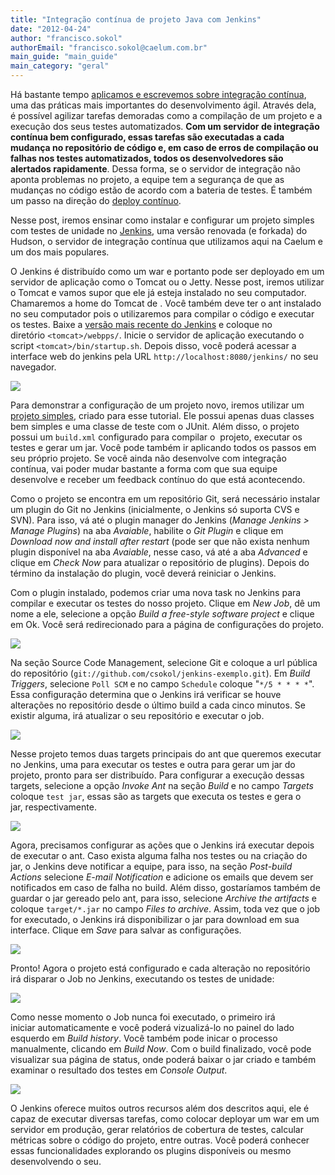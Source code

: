 ```yaml
---
title: "Integração contínua de projeto Java com Jenkins"
date: "2012-04-24"
author: "francisco.sokol"
authorEmail: "francisco.sokol@caelum.com.br"
main_guide: "main_guide"
main_category: "geral"
---
```


Há bastante tempo [aplicamos e escrevemos sobre integração contínua](https://blog.caelum.com.br/integracao-continua/), uma das práticas mais importantes do desenvolvimento ágil. Através dela, é possível agilizar tarefas demoradas como a compilação de um projeto e a execução dos seus testes automatizados. **Com um servidor de integração contínua bem configurado, essas tarefas são executadas a cada mudança no repositório de código e, em caso de erros de compilação ou falhas nos testes automatizados, todos os desenvolvedores são alertados rapidamente**. Dessa forma, se o servidor de integração não aponta problemas no projeto, a equipe tem a segurança de que as mudanças no código estão de acordo com a bateria de testes. É também um passo na direção do [deploy contínuo](https://blog.caelum.com.br/o-processo-de-deploy-continuo/).

Nesse post, iremos ensinar como instalar e configurar um projeto simples com testes de unidade no [Jenkins](http://jenkins-ci.org/), uma versão renovada (e forkada) do Hudson, o servidor de integração contínua que utilizamos aqui na Caelum e um dos mais populares.

O Jenkins é distribuído como um war e portanto pode ser deployado em um servidor de aplicação como o Tomcat ou o Jetty. Nesse post, iremos utilizar o Tomcat e vamos supor que ele já esteja instalado no seu computador. Chamaremos a home do Tomcat de <tomcat>. Você também deve ter o ant instalado no seu computador pois o utilizaremos para compilar o código e executar os testes. Baixe a [versão mais recente do Jenkins](http://mirrors.jenkins-ci.org/war/latest/) e coloque no diretório `<tomcat>/webpps/`. Inicie o servidor de aplicação executando o script `<tomcat>/bin/startup.sh`. Depois disso, você poderá acessar a interface web do jenkins pela URL `http://localhost:8080/jenkins/` no seu navegador.

[![](https://blog.caelum.com.br/wp-content/uploads/2012/04/screen.png)](https://blog.caelum.com.br/wp-content/uploads/2012/04/screen.png)

Para demonstrar a configuração de um projeto novo, iremos utilizar um [projeto simples](https://github.com/csokol/jenkins-exemplo), criado para esse tutorial. Ele possui apenas duas classes bem simples e uma classe de teste com o JUnit. Além disso, o projeto possui um `build.xml` configurado para compilar o  projeto, executar os testes e gerar um jar. Você pode também ir aplicando todos os passos em seu próprio projeto. Se você ainda não desenvolve com integração contínua, vai poder mudar bastante a forma com que sua equipe desenvolve e receber um feedback contínuo do que está acontecendo.

Como o projeto se encontra em um repositório Git, será necessário instalar um plugin do Git no Jenkins (inicialmente, o Jenkins só suporta CVS e SVN). Para isso, vá até o plugin manager do Jenkins (_Manage Jenkins > Manage Plugins_) na aba _Avaiable_, habilite o _Git Plugin_ e clique em _Download now and install after restart_ (pode ser que não exista nenhum plugin disponível na aba _Avaiable_, nesse caso, vá até a aba _Advanced_ e clique em _Check Now_ para atualizar o repositório de plugins). Depois do término da instalação do plugin, você deverá reiniciar o Jenkins.

Com o plugin instalado, podemos criar uma nova task no Jenkins para compilar e executar os testes do nosso projeto. Clique em _New Job_, dê um nome a ele, selecione a opção _Build a free-style software project_ e clique em Ok. Você será redirecionado para a página de configurações do projeto.

[![](https://blog.caelum.com.br/wp-content/uploads/2012/04/config.png)](https://blog.caelum.com.br/wp-content/uploads/2012/04/config.png)

Na seção Source Code Management, selecione Git e coloque a url pública do repositório (`git://github.com/csokol/jenkins-exemplo.git`). Em _Build Triggers_, selecione `Poll SCM` e no campo `Schedule` coloque "`*/5 * * * *`". Essa configuração determina que o Jenkins irá verificar se houve alterações no repositório desde o último build a cada cinco minutos. Se existir alguma, irá atualizar o seu repositório e executar o job.

[![](https://blog.caelum.com.br/wp-content/uploads/2012/04/1-cut1.png)](https://blog.caelum.com.br/wp-content/uploads/2012/04/1-cut1.png)

Nesse projeto temos duas targets principais do ant que queremos executar no Jenkins, uma para executar os testes e outra para gerar um jar do projeto, pronto para ser distribuído. Para configurar a execução dessas targets, selecione a opção _Invoke Ant_ na seção _Build_ e no campo _Targets_ coloque `test jar`, essas são as targets que executa os testes e gera o jar, respectivamente.

[![](https://blog.caelum.com.br/wp-content/uploads/2012/04/2-cut2.png)](https://blog.caelum.com.br/wp-content/uploads/2012/04/2-cut2.png)

Agora, precisamos configurar as ações que o Jenkins irá executar depois de executar o ant. Caso exista alguma falha nos testes ou na criação do jar, o Jenkins deve notificar a equipe, para isso, na seção _Post-build Actions_ selecione _E-mail Notification_ e adicione os emails que devem ser notificados em caso de falha no build. Além disso, gostaríamos também de guardar o jar gereado pelo ant, para isso, selecione _Archive the artifacts_ e coloque `target/*.jar` no campo _Files to archive_. Assim, toda vez que o job for executado, o Jenkins irá disponibilizar o jar para download em sua interface. Clique em _Save_ para salvar as configurações.

[![](https://blog.caelum.com.br/wp-content/uploads/2012/04/3-cut.png)](https://blog.caelum.com.br/wp-content/uploads/2012/04/3-cut.png)

Pronto! Agora o projeto está configurado e cada alteração no repositório irá disparar o Job no Jenkins, executando os testes de unidade:

[![](https://blog.caelum.com.br/wp-content/uploads/2012/04/4-cut.png)](https://blog.caelum.com.br/wp-content/uploads/2012/04/4-cut.png)

Como nesse momento o Job nunca foi executado, o primeiro irá iniciar automaticamente e você poderá vizualizá-lo no painel do lado esquerdo em _Build history_. Você também pode inicar o processo manualmente, clicando em _Build Now_. Com o build finalizado, você pode visualizar sua página de status, onde poderá baixar o jar criado e também examinar o resultado dos testes em _Console Output_.

[![](https://blog.caelum.com.br/wp-content/uploads/2012/04/5-cut.png)](https://blog.caelum.com.br/wp-content/uploads/2012/04/5-cut.png)

O Jenkins oferece muitos outros recursos além dos descritos aqui, ele é capaz de executar diversas tarefas, como colocar deployar um war em um servidor em produção, gerar relatórios de cobertura de testes, calcular métricas sobre o código do projeto, entre outras. Você poderá conhecer essas funcionalidades explorando os plugins disponíveis ou mesmo desenvolvendo o seu.

